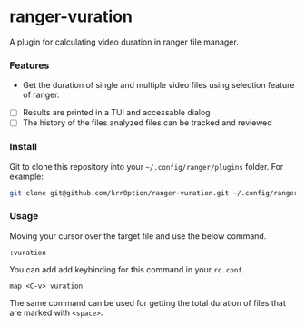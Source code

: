 # ranger-vuration
A plugin for calculating video duration in ranger file manager.

### Features

- Get the duration of single and multiple video files using selection feature of ranger.
- [ ] Results are printed in a TUI and accessable dialog
- [ ] The history of the files analyzed files can be tracked and reviewed

### Install

Git to clone this repository into your
`~/.config/ranger/plugins` folder. For example:

```sh
git clone git@github.com/krr0ption/ranger-vuration.git ~/.config/ranger/plugins/vuration
```

### Usage
Moving your cursor over the target file and use the below command.
```
:vuration
```
You can add add keybinding for this command in your `rc.conf`.
```
map <C-v> vuration
```

The same command can be used for getting the total duration of files that are marked with `<space>`.
